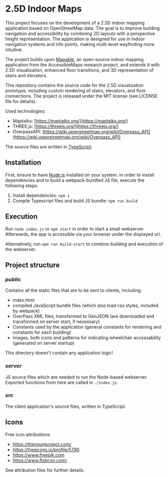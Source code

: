 # 2.5D Indoor Maps

This project focuses on the development of a 2.5D indoor mapping application based on OpenStreetMap data. The goal is to improve building navigation and accessibility by combining 2D layouts with a perspective height representation. The application is designed for use in indoor navigation systems and info points, making multi-level wayfinding more intuitive.

The project builds upon [Mapable](https://github.com/AccessibleMaps/Mapable), an open-source indoor mapping application from the AccessibleMaps research project, and extends it with 2.5D visualization, enhanced floor transitions, and 3D representation of stairs and elevators.

This repository contains the source code for the 2.5D visualization prototype, including custom rendering of stairs, elevators, and floor connections. The project is released under the MIT license (see LICENSE file for details).

Used technologies:

* Maptalks: [https://maptalks.org/](https://maptalks.org/)
* THREE.js: [https://threejs.org/](https://threejs.org/)
* OverpassAPI: [https://wiki.openstreetmap.org/wiki/Overpass_API](https://wiki.openstreetmap.org/wiki/Overpass_API)

The source files are written in [TypeScript](https://www.typescriptlang.org/).

## Installation

First, ensure to have [Node.js](https://nodejs.org/en/) installed on your system. In order to install dependencies and
to build a webpack-bundled JS file, execute the following steps:

1. Install dependencies: `npm i`
2. Compile Typescript files and build JS bundle: `npm run build`

## Execution

Run `node index.js` or `npm start` in order to start a small webserver. Afterwards, the app is accessible via your
browser under the displayed url.

Alternatively, run `npm run build-start` to combine building and execution of the webserver.

## Project structure

### _public_

Contains all the static files that are to be sent to clients, including:

* index.html
* compiled JavaScript bundle files (which also load css styles, included by webpack)
* OverPass XML files, transformed to GeoJSON (are downloaded and transformed on server start, if necessary)
* Constants used by the application (general constants for rendering and constants for each building)
* images, both icons and patterns for indicating wheelchair accessability (generated on server startup)

This directory doesn't contain any application logic!

### _server_

JS source files which are needed to run the Node-based webserver. Exported functions from here are called in `./index.js`.

### _src_

The client application's source files, written in TypeScript.

## Icons
Free icon attributions:
* https://thenounproject.com/
* https://freeicons.io/profile/5790
* https://www.freepik.com
* https://www.flaticon.com/

See attribution files for further details.
